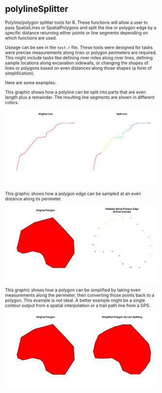 # polylineSplitter
Polyline/polygon splitter tools for R. These functions will allow a user to pass SpatialLines or SpatialPolygons and split the line or polygon edge by a specific distance returning either points or line segments depending on which functions are used.

Useage can be see in the `test.r` file. These tools were designed for tasks were precise measurements along lines or polygon perimeters are required. This might include tasks like defining river miles along river lines, defining sample locations along excavation sidewalls, or changing the shapes of lines or polygons based on even distances along those shapes (a form of simplification). 

Here are some examples:

This graphic shows how a polyline can be split into parts that are even length plus a remainder. The resulting line segments are shown in different colors.

![line_splitting](./images/line_splitting.png)

This graphic shows how a polygon edge can be sampled at an even distance along its perimeter.

![polygon_sampling](./images/polygon_sampling.png)

This graphic shows how a polygon can be simplified by taking even measurements along the perimeter, then converting those points back to a polygon. This example is not ideal. A better example might be a single contour output from a spatial interpolation or a trail path line from a GPS. 

![polygon_simplification.png](./images/polygon_simplification.png)


